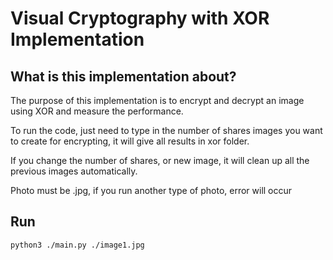 # Visual Cryptography with XOR Implementation

## What is this implementation about?
The purpose of this implementation is to encrypt and decrypt an image 
using XOR and measure the performance.

To run the code, just need to type in the number of shares images you
want to create for encrypting, it will give all results in xor folder.

If you change the number of shares, or new image, it will clean up
all the previous images automatically.

Photo must be .jpg, if you run another type of photo, error will occur

## Run
```
python3 ./main.py ./image1.jpg
```
